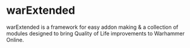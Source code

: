 # warExtended
warExtended is a framework for easy addon making & a collection of modules designed to bring Quality of Life improvements to Warhammer Online.
